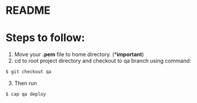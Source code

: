 # README

# Steps to follow:

1. Move your __.pem__ file to home directory. (*__important__)
2. cd to root project directory and checkout to qa branch using command:
```ruby
$ git checkout qa
```
3. Then run
```ruby
$ cap qa deploy
```
